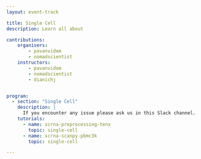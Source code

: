 ```yaml
---
layout: event-track

title: Single Cell
description: Learn all about 

contributions:
    organisers:
        - pavanvidem
        - nomadscientist
    instructors:
        - pavanvidem
        - nomadscientist
        - dianichj


program:
  - section: "Single Cell" 
    description: |
      If you encounter any issue please ask us in this Slack channel. 
    tutorials:
      - name: scrna-preprocessing-tenx
        topic: single-cell
      - name: scrna-scanpy-pbmc3k
        topic: single-cell

---
```

